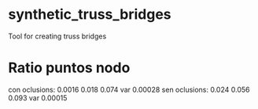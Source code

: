# synthetic_truss_bridges
Tool for creating truss bridges


# Ratio puntos nodo
con oclusions: 0.0016 0.018 0.074 var 0.00028 
sen oclusions: 0.024 0.056 0.093 var 0.00015